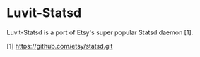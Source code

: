 Luvit-Statsd
==================================

Luvit-Statsd is a port of Etsy's super popular Statsd daemon [1].

[1] https://github.com/etsy/statsd.git
